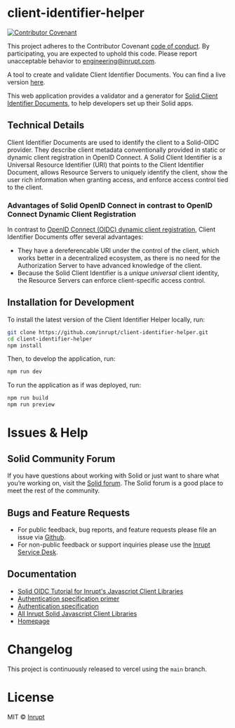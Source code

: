 # client-identifier-helper

[![Contributor Covenant](https://img.shields.io/badge/Contributor%20Covenant-2.1-4baaaa.svg)](CODE-OF-CONDUCT.md)

This project adheres to the Contributor Covenant [code of conduct](CODE-OF-CONDUCT.md). 
By participating, you are expected to uphold this code. Please report unacceptable
behavior to [engineering@inrupt.com](mailto:engineering@inrupt.com).

A tool to create and validate Client Identifier Documents. You can find a live version [here](https://client-identifier-helper.vercel.app/).

This web application provides a validator and a generator for [Solid Client Identifier Documents](https://solidproject.org/TR/oidc#clientids), to help developers set up their Solid apps.

## Technical Details

Client Identifier Documents are used to identify the client to a Solid-OIDC provider. They describe client metadata conventionally provided in static or dynamic client registration in OpenID Connect.
A Solid Client Identifier is a Universal Resource Identifier (URI) that points to the Client Identifier Document, allows Resource Servers to uniquely identify the client, show the user rich information when granting access, and enforce access control tied to the client.

### Advantages of Solid OpenID Connect in contrast to OpenID Connect Dynamic Client Registration

In contrast to [OpenID Connect (OIDC) dynamic client registration](https://openid.net/specs/openid-connect-registration-1_0.html#ClientMetadata), Client Identifier Documents offer several advantages:

- They have a dereferencable URI under the control of the client, which works better in a decentralized ecosystem, as there is no need for the Authorization Server to have advanced knowledge of the client.
- Because the Solid Client Identifier is a _unique universal_ client identity, the Resource Servers can enforce client-specific access control.

## Installation for Development

To install the latest version of the Client Identifier Helper locally, run:

```bash
git clone https://github.com/inrupt/client-identifier-helper.git
cd client-identifier-helper
npm install
```

Then, to develop the application, run:

```bash
npm run dev
```

To run the application as if was deployed, run:

```bash
npm run build
npm run preview
```

# Issues & Help

## Solid Community Forum

If you have questions about working with Solid or just want to share what you’re
working on, visit the [Solid forum](https://forum.solidproject.org/). The Solid
forum is a good place to meet the rest of the community.

## Bugs and Feature Requests

- For public feedback, bug reports, and feature requests please file an issue
  via [Github](https://github.com/inrupt/client-identifier-helper/issues/).
- For non-public feedback or support inquiries please use the
  [Inrupt Service Desk](https://inrupt.atlassian.net/servicedesk).

## Documentation

- [Solid OIDC Tutorial for Inrupt's Javascript Client Libraries](https://docs.inrupt.com/developer-tools/javascript/client-libraries/tutorial/authenticate-client/)
- [Authentication specification primer](https://solidproject.org/TR/oidc-primer)
- [Authentication specification](https://solidproject.org/TR/oidc#clientids-document)
- [All Inrupt Solid Javascript Client Libraries](https://docs.inrupt.com/developer-tools/javascript/client-libraries/)
- [Homepage](https://docs.inrupt.com/)

# Changelog

This project is continuously released to vercel using the `main` branch.

# License

MIT © [Inrupt](https://inrupt.com)
